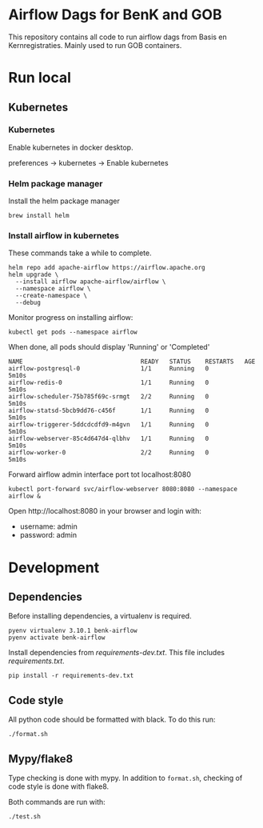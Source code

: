 # Airflow Dags for BenK and GOB

This repository contains all code to run airflow dags from Basis en 
Kernregistraties. Mainly used to run GOB containers.

# Run local

## Kubernetes

### Kubernetes

Enable kubernetes in docker desktop.

preferences -> kubernetes -> Enable kubernetes

### Helm package manager

Install the helm package manager

```shell
brew install helm
```

### Install airflow in kubernetes

These commands take a while to complete.
```shell
helm repo add apache-airflow https://airflow.apache.org
helm upgrade \
  --install airflow apache-airflow/airflow \
  --namespace airflow \
  --create-namespace \
  --debug
```

Monitor progress on installing airflow:

```shell
kubectl get pods --namespace airflow
```

When done, all pods should display 'Running' or 'Completed' 

```
NAME                                 READY   STATUS    RESTARTS   AGE
airflow-postgresql-0                 1/1     Running   0          5m10s
airflow-redis-0                      1/1     Running   0          5m10s
airflow-scheduler-75b785f69c-srmgt   2/2     Running   0          5m10s
airflow-statsd-5bcb9dd76-c456f       1/1     Running   0          5m10s
airflow-triggerer-5ddcdcdfd9-m4gvn   1/1     Running   0          5m10s
airflow-webserver-85c4d647d4-qlbhv   1/1     Running   0          5m10s
airflow-worker-0                     2/2     Running   0          5m10s
```

Forward airflow admin interface port tot localhost:8080

```shell
kubectl port-forward svc/airflow-webserver 8080:8080 --namespace airflow &
```

Open http://localhost:8080 in your browser and login with:

- username: admin
- password: admin

# Development

## Dependencies
Before installing dependencies, a virtualenv is required.

```shell
pyenv virtualenv 3.10.1 benk-airflow
pyenv activate benk-airflow 
```

Install dependencies from _requirements-dev.txt_. This file includes _requirements.txt_. 

```shell
pip install -r requirements-dev.txt
```

## Code style

All python code should be formatted with black. To do this run:

```shell
./format.sh
```

## Mypy/flake8

Type checking is done with mypy.
In addition to `format.sh`, checking of code style is done with flake8.

Both commands are run with:

```shell
./test.sh
```
